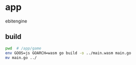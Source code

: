 # app
ebitengine

## build
```sh
pwd  # /app/game
env GOOS=js GOARCH=wasm go build -o ../main.wasm main.go
mv main.go ../
```